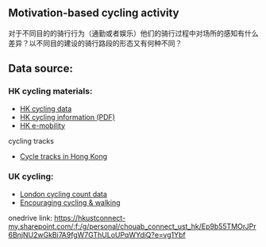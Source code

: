 ## Motivation-based cycling activity

对于不同目的的骑行行为（通勤或者娱乐）他们的骑行过程中对场所的感知有什么差异？以不同目的建设的骑行路段的形态又有何种不同？

## Data source:
### HK cycling materials:
+ [HK cycling data](https://data.gov.hk/en-data/dataset/hk-td-tis_20-cycling-information/resource/9cf2ca8d-2902-4d34-b1a6-f69c994d15bf)
+ [HK cycling information (PDF)](https://www.td.gov.hk/filemanager/tc/publication/cyclingstudy.pdf)
+ [HK e-mobility](https://www.hkemobility.gov.hk/en/traffic-information/news)

cycling tracks
+ [Cycle tracks in Hong Kong](https://opendata.esrichina.hk/datasets/cycle-tracks-in-hong-kong/explore)

### UK cycling:
+ [London cycling count data](https://cycling.data.tfl.gov.uk/)
+ [Encouraging cycling & walking](https://tfl.gov.uk/corporate/about-tfl/how-we-work/planning-for-the-future/encouraging-cycling-and-walking)

onedrive link: https://hkustconnect-my.sharepoint.com/:f:/g/personal/chouab_connect_ust_hk/Ep9b55TMOrJPr6BnjNU2wGkBi7A9fgW7GThULoUPqWYdiQ?e=vg1Ybf
